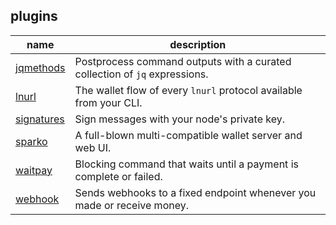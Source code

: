 plugins
-------

| name                     | description                                                                 |
|--------------------------|-----------------------------------------------------------------------------|
| [jqmethods](jqmethods)   | Postprocess command outputs with a curated collection of `jq` expressions.  |
| [lnurl](lnurl)           | The wallet flow of every `lnurl` protocol available from your CLI.          |
| [signatures](signatures) | Sign messages with your node's private key.                                 |
| [sparko](sparko)         | A full-blown multi-compatible wallet server and web UI.                     |
| [waitpay](waitpay)       | Blocking command that waits until a payment is complete or failed.          |
| [webhook](webhook)       | Sends webhooks to a fixed endpoint whenever you made or receive money.      |
